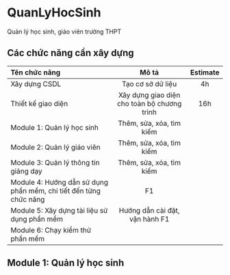 # QuanLyHocSinh
Quản lý học sinh, giáo viên trường THPT

## Các chức năng cần xây dựng
| Tên chức năng                                                     |                    Mô tả                    | Estimate |
|:------------------------------------------------------------------|:-------------------------------------------:|:--------:|
| Xây dựng CSDL                                                     |              Tạo cơ sở dữ liệu              |    4h    |
| Thiết kế giao diện                                                | Xây dựng giao diện cho toàn bộ chương trình |   16h    |
| Module 1: Quản lý học sinh                                        |          Thêm, sửa, xóa, tìm kiếm           |          |
| Module 2: Quản lý giáo viên                                       |          Thêm, sửa, xóa, tìm kiếm           |          |
| Module 3: Quản lý thông tin giảng dạy                             |          Thêm, sửa, xóa, tìm kiếm           |          |
| Module 4: Hướng dẫn sử dụng phần mềm, chi tiết đến từng chức năng |                     F1                      |          |
| Module 5: Xây dựng tài liệu sử dụng phần mềm                      |       Hướng dẫn cài đặt, vận hành  F1       |          |
| Module 6: Chạy kiểm thử phần mềm                                  |                                             |          |

## Module 1: Quản lý học sinh
